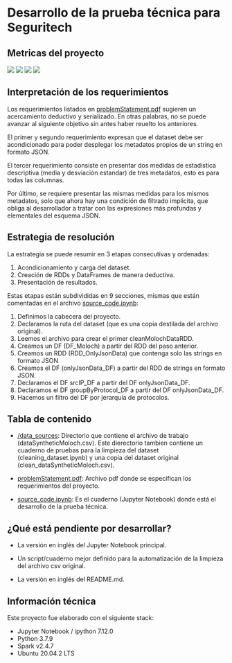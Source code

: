 # Desarrollo de la prueba técnica para Seguritech

## Metricas del proyecto

![](https://img.shields.io/github/stars/Meluiscruz/Technical_Test_for_Seguritech.svg)
![](https://img.shields.io/github/forks/Meluiscruz/Technical_Test_for_Seguritech.svg)
![](https://img.shields.io/github/issues/Meluiscruz/Technical_Test_for_Seguritech.svg)
![](https://img.shields.io/github/tag/Meluiscruz/Technical_Test_for_Seguritech.svg)

## Interpretación de los requerimientos

Los requerimientos listados en [problemStatement.pdf](https://github.com/Meluiscruz/Technical_Test_for_Seguritech/blob/master/problemStatement.pdf "problemStatement.pdf") sugieren un acercamiento deductivo y serializado. En otras palabras, no se puede avanzar al siguiente objetivo sin antes haber reuelto los anteriores.

El primer y segundo requerimiento expresan que el dataset debe ser acondicionado para poder desplegar los metadatos propios de un string en formato JSON.

El tercer requerimiento consiste en presentar dos medidas de estadística descriptiva (media y desviación estandar) de tres metadatos, esto es para todas las columnas.

Por último, se requiere presentar las mismas medidas para los mismos metadatos, solo que ahora hay una condición de filtrado implicita, que obliga al desarrollador a tratar con las expresiones más profundas y elementales del esquema JSON.

## Estrategia de resolución

La estrategia se puede resumir en 3 etapas consecutivas y ordenadas:

1. Acondicionamiento y carga del dataset.
2. Creación de RDDs y DataFrames de manera deductiva.
3. Presentación de resultados.

Estas etapas están subdivididas en 9 secciones, mismas que están comentadas en el archivo [source_code.ipynb](https://github.com/Meluiscruz/Technical_Test_for_Seguritech/blob/master/source_code.ipynb "source_code.ipynb"):

1. Definimos la cabecera del proyecto.
2. Declaramos la ruta del dataset (que es una copia destilada del archivo original).
3. Leemos el archivo para crear el primer cleanMolochDataRDD.
4. Creamos un DF (DF_Moloch) a partir del RDD del paso anterior.
5. Creamos un RDD (RDD_OnlyJsonData) que contenga solo las strings en formato JSON
6. Creamos el DF (onlyJsonData_DF) a partir del RDD de strings en formato JSON.
7. Declaramos el DF srcIP_DF a partir del DF onlyJsonData_DF.
8. Declaramos el DF groupByProtocol_DF a partir del DF onlyJsonData_DF.
9. Hacemos un filtro del DF por jerarquía de protocolos.

## Tabla de contenido

- [/data_sources](https://github.com/Meluiscruz/Technical_Test_for_Seguritech/tree/master/data_sources "/data_sources"): Directorio que contiene el archivo de trabajo (dataSyntheticMoloch.csv). Este dierectorio tambien contiene un cuaderno de pruebas para la limpieza del dataset (cleaning_dataset.ipynb) y una copia del dataset original (clean_dataSyntheticMoloch.csv).

- [problemStatement.pdf](https://github.com/Meluiscruz/Technical_Test_for_Seguritech/blob/master/problemStatement.pdf "problemStatement.pdf"): Archivo pdf donde se especifican los requerimientos del proyecto.

- [source_code.ipynb](https://github.com/Meluiscruz/Technical_Test_for_Seguritech/blob/master/source_code.ipynb "source_code.ipynb"): Es el cuaderno (Jupyter Notebook) donde está el desarrollo de la prueba técnica.

## ¿Qué está pendiente por desarrollar?

- La versión en inglés del Jupyter Notebook principal.

- Un script/cuaderno mejor definido para la automatización de la limpieza del archivo csv original.

- La versión en inglés del README.md.

## Información técnica

Este proyecto fue elaborado con el siguiente stack:

- Jupyter Notebook / ipython 7.12.0
- Python 3.7.9
- Spark v2.4.7
- Ubuntu 20.04.2 LTS
